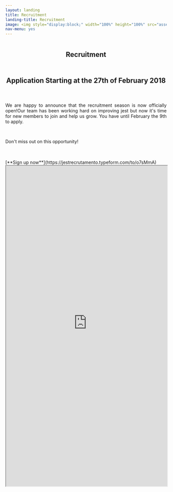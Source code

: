 ```yaml
---
layout: landing
title: Recruitment
landing-title: Recruitment
image: <img style="display:block;" width="100%" height="100%" src="assets/images/recrutamento.png" alt="" data-position="center" />
nav-menu: yes
---
```

<meta http-equiv="X-FRAME-OPTIONS" content="ALLOW">
<!-- Banner -->
<!-- Note: The "styleN" class below should match that of the header element. -->
<section id="banner" class="style2">
	<div class="inner">
		<span class="image">
			<img src="{{ site.baseurl }}/{{ page.image }}" alt="" />
		</span>
		<header class="major">
			<h1>Recruitment</h1>
		</header>
	</div>
</section>
<!-- Main -->
<div id="main">

<!-- One -->
<section id="one">
	<div class="inner">
		<header class="major">
			<h2>Application Starting at the 27th of February 2018</h2>
		</header>
		<p align='justify'>
			We are happy to announce that the recruitment season is now officially open!Our team has been working hard on improving jest but now it's time for new members to join and help us grow. You have until February the 9th to apply.
		</p><br>
		<p align='justify'>
			Don't miss out on this opportunity!
		</p>
		<br>
		<br>
		[**Sign up now**](https://jestrecrutamento.typeform.com/to/o7sMmA)
		<iframe title='Recrutamento' src="https://jestrecrutamento.typeform.com/to/o7sMmA" height="1000px" width="100%"></iframe>
	</div>
</section>